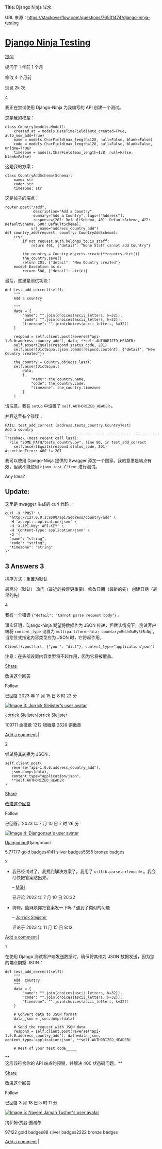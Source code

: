 Title: Django Ninja 试水


URL 来源：https://stackoverflow.com/questions/76531474/django-ninja-testing


[Django Ninja Testing](https://stackoverflow.com/questions/76531474/django-ninja-testing)
=========================================================================================

[提问](https://stackoverflow.com/questions/ask)


提问于 1 年前 1 个月

修改 4 个月前

浏览 2k 次

4

[](https://stackoverflow.com/posts/76531474/timeline "Show activity on this post.")


我正在尝试使用 Django-Ninja 为我编写的 API 创建一个测试。


这是我的模型：

    class Country(models.Model):
        created_at = models.DateTimeField(auto_created=True, auto_now_add=True)
        name = models.CharField(max_length=128, null=False, blank=False)
        code = models.CharField(max_length=128, null=False, blank=False, unique=True)
        timezone = models.CharField(max_length=128, null=False, blank=False)



这是我的方案：

    class CountryAddSchema(Schema):
        name: str
        code: str
        timezone: str



这是帖子的端点：

    router.post("/add",
                 description="Add a Country",
                 summary="Add a Country", tags=["Address"],
                 response={201: DefaultSchema, 401: DefaultSchema, 422: DefaultSchema, 500: DefaultSchema},
                url_name="address_country_add")
    def country_add(request, country: CountryAddSchema):
        try:
            if not request.auth.belongs_to.is_staff:
                return 401, {"detail": "None Staff cannot add Country"}
    
            the_country = Country.objects.create(**country.dict())
            the_country.save()
            return 201, {"detail": "New Country created"}
        except Exception as e:
            return 500, {"detail": str(e)}



最后，这里是测试功能：

    def test_add_correct(self):
        """
        Add a country
    
        """
        data = {
            "name": "".join(choices(ascii_letters, k=32)),
            "code": "".join(choices(ascii_letters, k=32)),
            "timezone": "".join(choices(ascii_letters, k=32))
        }
    
        respond = self.client.post(reverse("api-1.0.0:address_country_add"), data, **self.AUTHORIZED_HEADER)
        self.assertEquals(respond.status_code, 201)
        self.assertDictEqual(json.loads(respond.content), {"detail": "New Country created"})
    
        the_country = Country.objects.last()
        self.assertDictEqual(
            data,
            {
                "name": the_country.name,
                "code": the_country.code,
                "timezone": the_country.timezone
            }
        )



请注意，我在 `setUp` 中设置了 `self.AUTHORIZED_HEADER` 。


并且这里有个错误：

    FAIL: test_add_correct (address.tests_country.CountryTest)
    Add a country
    ----------------------------------------------------------------------
    Traceback (most recent call last):
      File "SOME_PATH/tests_country.py", line 80, in test_add_correct
        self.assertEquals(respond.status_code, 201)
    AssertionError: 400 != 201



我可以使用 Django-Ninja 提供的 Swagger 添加一个国家。我的意思是端点有效。但我不能使用 `djano.test.Client` 进行测试。

Any Idea?

Update:
-------


这里是 swagger 生成的 curl 代码：

    curl -X 'POST' \
      'http://127.0.0.1:8000/api/address/country/add' \
      -H 'accept: application/json' \
      -H 'X-API-Key: API-KEY' \
      -H 'Content-Type: application/json' \
      -d '{
      "name": "string",
      "code": "string",
      "timezone": "string"
    }'




3 Answers 3
-----------


排序方式：重置为默认


最高分（默认） 热门（最近的投票更重要） 修改日期（最新的先） 创建日期（最早的先）

4

[](https://stackoverflow.com/posts/77486156/timeline "Show activity on this post.")


我有一个错误 `{"detail": "Cannot parse request body"}` 。


事实证明，Django-ninja 期望将数据作为 JSON 传递，但默认情况下，测试客户端将 `content_type` 设置为 `multipart/form-data; boundary=BoUnDaRyStRiNg` 。当您显式指定内容类型应为 JSON 时，它将起作用。

    Client().post(url, {"your": "dict"}, content_type="application/json")



注意：在头部设置内容类型将不起作用，因为它将被覆盖。

[Share](https://stackoverflow.com/a/77486156 "Short permalink to this answer")

[改进这个回答](https://stackoverflow.com/posts/77486156/edit)

Follow


已回答 2023 年 11 月 15 日 8 时 22 分

[![Image 3: Jorrick Sleijster's user avatar](https://i.sstatic.net/b3CbN.jpg?s=64)](https://stackoverflow.com/users/2277445/jorrick-sleijster)

[Jorrick Sleijster](https://stackoverflow.com/users/2277445/jorrick-sleijster)Jorrick Sleijster


109711 金徽章 1212 银徽章 2626 铜徽章

[Add a comment](https://stackoverflow.com/questions/76531474/django-ninja-testing# "Use comments to ask for more information or suggest improvements. Avoid comments like “+1” or “thanks”.") |[](https://stackoverflow.com/questions/76531474/django-ninja-testing# "Expand to show all comments on this post")

2

[](https://stackoverflow.com/posts/76651551/timeline "Show activity on this post.")


尝试将其转换为 JSON：

    self.client.post(
       reverse("api-1.0.0:address_country_add"),
       json.dumps(data),
       content_type="application/json", 
       **self.AUTHORIZED_HEADER
    )


[Share](https://stackoverflow.com/a/76651551 "Short permalink to this answer")

[改进这个回答](https://stackoverflow.com/posts/76651551/edit)

Follow


已回答，2023 年 7 月 10 日 7 时 26 分

[![Image 4: Djangonaut's user avatar](https://www.gravatar.com/avatar/d666ba0098fc4715697a4e54f088e89b?s=64&d=identicon&r=PG)](https://stackoverflow.com/users/208525/djangonaut)

[Djangonaut](https://stackoverflow.com/users/208525/djangonaut)Djangonaut

5,77177 gold badges4141 silver badges5555 bronze badges

2

* 我已经试过了。我找到解决方案了。我用了 `urllib.parse.urlencode` 。我会尽快把答案贴出来。

  – [MSH](https://stackoverflow.com/users/2681662/msh "2,209 reputation")


  已评论 2023 年 7 月 10 日 20:32

* 嗨嗨，能麻烦你把答案发一下吗？遇到了类似的问题

  – [Jorrick Sleijster](https://stackoverflow.com/users/2277445/jorrick-sleijster "1,097 reputation")


  评论于 2023 年 11 月 15 日 8:12

[Add a comment](https://stackoverflow.com/questions/76531474/django-ninja-testing# "Use comments to ask for more information or suggest improvements. Avoid comments like “+1” or “thanks”.") |[](https://stackoverflow.com/questions/76531474/django-ninja-testing# "Expand to show all comments on this post")

1

[](https://stackoverflow.com/posts/78178060/timeline "Show activity on this post.")


在使用 Django 测试客户端发送数据时，确保将其作为 JSON 数据发送，因为您的端点期望 JSON：

    def test_add_correct(self):
        """
        Add  country
        """
        data = {
            "name": "".join(choices(ascii_letters, k=32)),
            "code": "".join(choices(ascii_letters, k=32)),
            "timezone": "".join(choices(ascii_letters, k=32))
        }
    
        # Convert data to JSON format
        data_json = json.dumps(data)
    
        # Send the request with JSON data
        respond = self.client.post(reverse("api-1.0.0:address_country_add"), data=data_json, content_type='application/json', **self.AUTHORIZED_HEADER)
    
        # Rest of your test code_____


**  
这应该符合你的 API 端点的预期，并解决 400 状态码问题。**

[Share](https://stackoverflow.com/a/78178060 "Short permalink to this answer")

[改进这个回答](https://stackoverflow.com/posts/78178060/edit)

Follow


已回答 3 月 18 日 5 时 11 分

[![Image 5: Nayem Jaman Tusher's user avatar](https://i.sstatic.net/IZuD9AWk.jpg?s=64)](https://stackoverflow.com/users/16545894/nayem-jaman-tusher)


纳伊姆·贾曼·图谢尔

97122 gold badges88 silver badges2222 bronze badges

[Add a comment](https://stackoverflow.com/questions/76531474/django-ninja-testing# "Use comments to ask for more information or suggest improvements. Avoid comments like “+1” or “thanks”.") |[](https://stackoverflow.com/questions/76531474/django-ninja-testing# "Expand to show all comments on this post")


